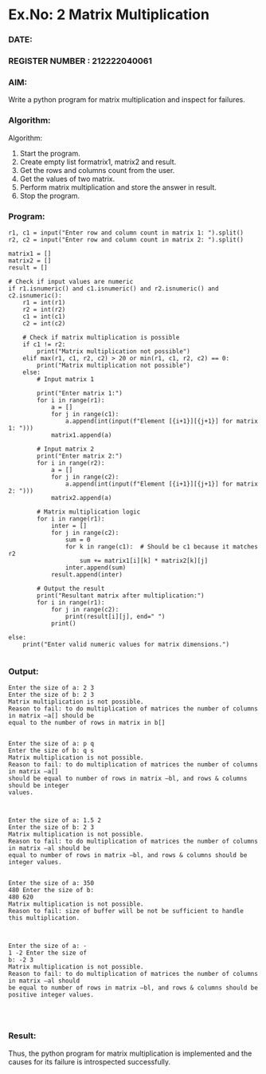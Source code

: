 # Ex.No: 2   Matrix Multiplication 

### DATE:                                                                             
### REGISTER NUMBER : 212222040061

### AIM: 
Write a python program for matrix multiplication and inspect for failures.
 
### Algorithm:

Algorithm:
1. Start the program.
2. Create empty list formatrix1, matrix2 and result.
3. Get the rows and columns count from the user.
4. Get the values of two matrix.
5. Perform matrix multiplication and store the answer in result.
6. Stop the program.
### Program:

```
r1, c1 = input("Enter row and column count in matrix 1: ").split() 
r2, c2 = input("Enter row and column count in matrix 2: ").split() 

matrix1 = [] 
matrix2 = [] 
result = []

# Check if input values are numeric
if r1.isnumeric() and c1.isnumeric() and r2.isnumeric() and c2.isnumeric(): 
    r1 = int(r1) 
    r2 = int(r2) 
    c1 = int(c1) 
    c2 = int(c2)

    # Check if matrix multiplication is possible
    if c1 != r2: 
        print("Matrix multiplication not possible") 
    elif max(r1, c1, r2, c2) > 20 or min(r1, c1, r2, c2) == 0: 
        print("Matrix multiplication not possible") 
    else: 
        # Input matrix 1
        
        print("Enter matrix 1:")
        for i in range(r1): 
            a = [] 
            for j in range(c1): 
                a.append(int(input(f"Element [{i+1}][{j+1}] for matrix 1: "))) 
            matrix1.append(a) 
        
        # Input matrix 2
        print("Enter matrix 2:")
        for i in range(r2): 
            a = [] 
            for j in range(c2): 
                a.append(int(input(f"Element [{i+1}][{j+1}] for matrix 2: "))) 
            matrix2.append(a) 
        
        # Matrix multiplication logic
        for i in range(r1): 
            inter = [] 
            for j in range(c2): 
                sum = 0 
                for k in range(c1):  # Should be c1 because it matches r2
                    sum += matrix1[i][k] * matrix2[k][j] 
                inter.append(sum) 
            result.append(inter) 
        
        # Output the result
        print("Resultant matrix after multiplication:")
        for i in range(r1): 
            for j in range(c2): 
                print(result[i][j], end=" ") 
            print() 

else: 
    print("Enter valid numeric values for matrix dimensions.")


```











### Output:

```
Enter the size of a: 2 3
Enter the size of b: 2 3
Matrix multiplication is not possible.
Reason to fail: to do multiplication of matrices the number of columns in matrix ―a[] should be
equal to the number of rows in matrix in b[] 


Enter the size of a: p q
Enter the size of b: q s
Matrix multiplication is not possible.
Reason to fail: to do multiplication of matrices the number of columns in matrix ―a[]
should be equal to number of rows in matrix ―bl, and rows & columns should be integer
values. 



Enter the size of a: 1.5 2
Enter the size of b: 2 3
Matrix multiplication is not possible.
Reason to fail: to do multiplication of matrices the number of columns in matrix ―al should be
equal to number of rows in matrix ―bl, and rows & columns should be integer values. 


Enter the size of a: 350
480 Enter the size of b:
480 620
Matrix multiplication is not possible.
Reason to fail: size of buffer will be not be sufficient to handle this multiplication. 



Enter the size of a: -
1 -2 Enter the size of
b: -2 3
Matrix multiplication is not possible.
Reason to fail: to do multiplication of matrices the number of columns in matrix ―al should
be equal to number of rows in matrix ―bl, and rows & columns should be positive integer values. 




```






### Result:
Thus, the python program for matrix multiplication is implemented and the causes for its failure is introspected successfully.

